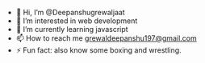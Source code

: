 - 👋 Hi, I’m @Deepanshugrewaljaat
- 👀 I’m interested in web development
- 🌱 I’m currently learning javascript
- 📫 How to reach me grewaldeepanshu197@gmail.com
- ⚡ Fun fact: also know some boxing and wrestling.

<!---
Deepanshugrewaljaat/Deepanshugrewaljaat is a ✨ special ✨ repository because its `README.md` (this file) appears on your GitHub profile.
You can click the Preview link to take a look at your changes.
--->
